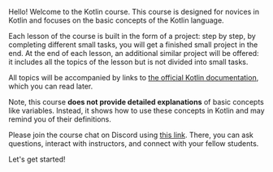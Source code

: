 Hello! Welcome to the Kotlin course.
This course is designed for novices in Kotlin
and focuses on the basic concepts of the Kotlin language.

Each lesson of the course is built in the form of a project:
step by step, by completing different small tasks,
you will get a finished small project in the end.
At the end of each lesson, an additional similar project will be offered:
it includes all the topics of the lesson but is not divided into small tasks.

All topics will be accompanied by links to [the official Kotlin documentation](https://kotlinlang.org/docs/home.html),
which you can read later.

Note, this course **does not provide detailed explanations** of basic concepts
like variables. Instead, it shows how to use these concepts in Kotlin and may remind you of their definitions.

Please join the course chat on Discord using [this link](https://discord.gg/pN3kfttB). 
There, you can ask questions, interact with instructors, and connect with your fellow students.

Let's get started!
